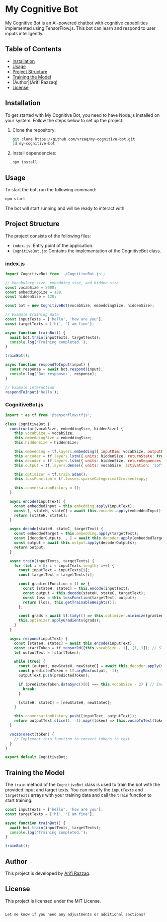 # My Cognitive Bot

My Cognitive Bot is an AI-powered chatbot with cognitive capabilities implemented using TensorFlow.js. This bot can learn and respond to user inputs intelligently.

## Table of Contents

- [Installation](#installation)
- [Usage](#usage)
- [Project Structure](#project-structure)
- [Training the Model](#training-the-model)
- [Author](Arifi Razzaq)
- [License](MIT)

## Installation

To get started with My Cognitive Bot, you need to have Node.js installed on your system. Follow the steps below to set up the project:

1. Clone the repository:
   ```sh
   git clone https://github.com/vrzaq/my-cognitive-bot.git
   cd my-cognitive-bot
   ```

2. Install dependencies:
   ```sh
   npm install
   ```

## Usage

To start the bot, run the following command:

```sh
npm start
```

The bot will start running and will be ready to interact with.

## Project Structure

The project consists of the following files:

- `index.js`: Entry point of the application.
- `CognitiveBot.js`: Contains the implementation of the CognitiveBot class.

### index.js

```javascript
import CognitiveBot from './CognitiveBot.js';

// Vocabulary size, embedding size, and hidden size
const vocabSize = 5000;
const embeddingSize = 128;
const hiddenSize = 128;

const bot = new CognitiveBot(vocabSize, embeddingSize, hiddenSize);

// Example training data
const inputTexts = ['hello', 'how are you'];
const targetTexts = ['hi', 'I am fine'];

async function trainBot() {
  await bot.train(inputTexts, targetTexts);
  console.log('Training completed.');
}

trainBot();

async function respondToInput(input) {
  const response = await bot.respond(input);
  console.log('Bot response:', response);
}

// Example interaction
respondToInput('hello');
```

### CognitiveBot.js

```javascript
import * as tf from '@tensorflow/tfjs';

class CognitiveBot {
  constructor(vocabSize, embeddingSize, hiddenSize) {
    this.vocabSize = vocabSize;
    this.embeddingSize = embeddingSize;
    this.hiddenSize = hiddenSize;

    this.embedding = tf.layers.embedding({ inputDim: vocabSize, outputDim: embeddingSize });
    this.encoder = tf.layers.lstm({ units: hiddenSize, returnState: true });
    this.decoder = tf.layers.lstm({ units: hiddenSize, returnSequences: true, returnState: true });
    this.output = tf.layers.dense({ units: vocabSize, activation: 'softmax' });

    this.optimizer = tf.train.adam();
    this.lossFunction = tf.losses.sparseCategoricalCrossentropy;

    this.conversationHistory = [];
  }

  async encode(inputText) {
    const embeddedInput = this.embedding.apply(inputText);
    const [, stateH, stateC] = await this.encoder.apply(embeddedInput);
    return [stateH, stateC];
  }

  async decode(stateH, stateC, targetText) {
    const embeddedTarget = this.embedding.apply(targetText);
    const [decoderOutputs, , ] = await this.decoder.apply(embeddedTarget, { initialState: [stateH, stateC] });
    const output = await this.output.apply(decoderOutputs);
    return output;
  }

  async train(inputTexts, targetTexts) {
    for (let i = 0; i < inputTexts.length; i++) {
      const inputText = inputTexts[i];
      const targetText = targetTexts[i];

      const gradientFunction = () => {
        const [stateH, stateC] = this.encode(inputText);
        const output = this.decode(stateH, stateC, targetText);
        const loss = this.lossFunction(targetText, output);
        return [loss, this.getTrainableWeights()];
      };

      const grads = await tf.tidy(() => this.optimizer.minimize(gradientFunction));
      this.optimizer.applyGradients(grads);
    }
  }

  async respond(inputText) {
    const [stateH, stateC] = await this.encode(inputText);
    const startToken = tf.tensor2d([this.vocabSize - 1], [1, 1]); // Start token
    let outputText = [startToken];

    while (true) {
      const [output, newStateH, newStateC] = await this.decoder.apply(tf.expand_dims(outputText[outputText.length - 1], 0), { initialState: [stateH, stateC] });
      const predictedToken = tf.argMax(output, -1);
      outputText.push(predictedToken);

      if (predictedToken.dataSync()[0] === this.vocabSize - 2) { // End token
        break;
      }

      [stateH, stateC] = [newStateH, newStateC];
    }

    this.conversationHistory.push([inputText, outputText]);
    return outputText.slice(1, -1).map((token) => this.vocabToText(token.dataSync()[0]));
  }

  vocabToText(token) {
    // Implement this function to convert tokens to text
  }
}

export default CognitiveBot;
```

## Training the Model

The `train` method of the `CognitiveBot` class is used to train the bot with the provided input and target texts. You can modify the `inputTexts` and `targetTexts` arrays with your training data and call the `train` function to start training.

```javascript
const inputTexts = ['hello', 'how are you'];
const targetTexts = ['hi', 'I am fine'];

async function trainBot() {
  await bot.train(inputTexts, targetTexts);
  console.log('Training completed.');
}

trainBot();
```

## Author

This project is developed by [Arifi Razzaq](https://github.com/vrzaq).

## License

This project is licensed under the MIT License.
```

Let me know if you need any adjustments or additional sections!
